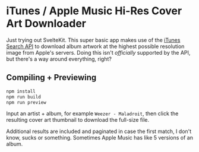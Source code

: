 # iTunes / Apple Music Hi-Res Cover Art Downloader

Just trying out SvelteKit. This super basic app makes use of the [iTunes Search API](https://developer.apple.com/library/archive/documentation/AudioVideo/Conceptual/iTuneSearchAPI/index.html) to download album artwork at the highest possible resolution image from Apple's servers. Doing this isn't _officially_ supported by the API, but there's a way around everything, right?

## Compiling + Previewing

```bash
npm install
npm run build
npm run preview
```

Input an artist + album, for example `Weezer - Maladroit`, then click the resulting cover art thumbnail to download the full-size file.

Additional results are included and paginated in case the first match, I don't know, sucks or something. Sometimes Apple Music has like 5 versions of an album.
